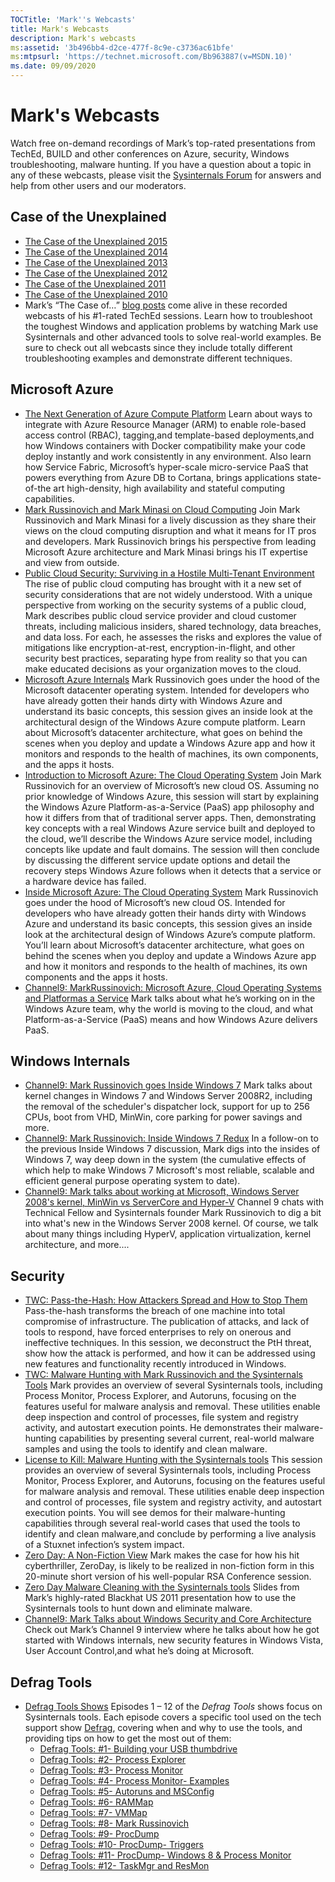 ```yaml
---
TOCTitle: 'Mark''s Webcasts'
title: Mark's Webcasts
description: Mark's webcasts
ms:assetid: '3b496bb4-d2ce-477f-8c9e-c3736ac61bfe'
ms:mtpsurl: 'https://technet.microsoft.com/Bb963887(v=MSDN.10)'
ms.date: 09/09/2020
---
```


# Mark's Webcasts

Watch free on-demand recordings of Mark’s top-rated presentations from
TechEd, BUILD and other conferences on Azure, security, Windows
troubleshooting, malware hunting. If you have a question about a topic
in any of these webcasts, please visit the [Sysinternals
Forum](https://forum.sysinternals.com/) for answers and help from other
users and our moderators.

## Case of the Unexplained

- [The Case of the Unexplained 2015](https://www.youtube.com/watch?v=WbIYw0tKqm8)
- [The Case of the Unexplained 2014](https://www.youtube.com/watch?v=iVCU2BDcfo8)
- [The Case of the Unexplained 2013](https://www.youtube.com/watch?v=RmORNa7rXm8)
- [The Case of the Unexplained 2012](https://www.youtube.com/watch?v=wO6oUqZpM_A)
- [The Case of the Unexplained 2011](https://www.youtube.com/watch?v=CrG_spCpplU)
- [The Case of the Unexplained 2010](https://www.youtube.com/watch?v=PYHqrwQIoxc)
- Mark’s  “The Case of…” [blog posts](https://technet.microsoft.com/sysinternals/bb963890.aspx) come alive in  these recorded webcasts of his #1-rated TechEd sessions. Learn how to troubleshoot the toughest Windows and application problems by watching Mark use Sysinternals and other advanced tools to solve real-world examples. Be sure to check out all webcasts since they include totally different troubleshooting examples and demonstrate different techniques.

## Microsoft Azure

- [The Next Generation of  Azure Compute Platform](https://channel9.msdn.com/events/build/2015/3-618)
Learn about ways to  integrate with Azure Resource Manager (ARM) to  enable  role-based  access  control (RBAC), tagging,and template-based  deployments,and how Windows containers  with Docker  compatibility make your code deploy  instantly and work consistently in  any environment. Also learn how Service Fabric, Microsoft’s hyper-scale micro-service PaaS that powers  everything  from Azure DB  to  Cortana, brings  applications state-of-the art high-density, high availability and stateful computing capabilities.
- [Mark Russinovich and Mark Minasi  on  Cloud Computing](/events/ignite-2015/brk2477)
Join Mark Russinovich and Mark Minasi  for a lively  discussion  as  they share their views on  the cloud computing disruption  and what it  means for IT  pros and developers. Mark Russinovich brings  his perspective from leading Microsoft Azure architecture and Mark Minasi  brings  his IT  expertise and view from outside.
- [Public Cloud Security: Surviving in a Hostile Multi-Tenant Environment](https://www.youtube.com/watch?v=lk4eCARD1RU)
 The rise of  public  cloud computing has brought with it a new set of  security considerations  that are not widely  understood. With a unique  perspective from working on  the security systems of a public  cloud,  Mark describes public  cloud service provider and cloud customer threats, including malicious insiders, shared  technology, data breaches, and data loss. For each, he  assesses the risks and explores the value of  mitigations like encryption-at-rest, encryption-in-flight, and other security best practices,  separating  hype from reality so  that you can make educated decisions as  your organization moves to  the cloud.
- [Microsoft  Azure Internals](/events/teched-2012/azr302)
  Mark Russinovich goes under the hood of  the Microsoft datacenter  operating system. Intended for developers  who have already gotten their hands dirty with Windows Azure and understand  its basic concepts, this session gives an  inside  look at  the architectural design  of  the Windows Azure compute platform. Learn about Microsoft’s datacenter  architecture, what goes on  behind  the scenes  when you deploy  and update  a Windows Azure app and how it  monitors and responds to  the health  of  machines, its own components, and the apps it  hosts.
- [Introduction to  Microsoft Azure:  The Cloud Operating System](/events/build-build2011/sac-852f)
  Join Mark Russinovich for an  overview of  Microsoft’s new cloud OS. Assuming no  prior knowledge of  Windows Azure,  this session will start by  explaining  the Windows Azure Platform-as-a-Service (PaaS)  app philosophy  and how it  differs from that of  traditional server  apps. Then, demonstrating key concepts with a real Windows Azure service built and deployed to  the cloud,  we’ll describe the Windows Azure service model,  including concepts like update  and fault domains. The session will then conclude by  discussing  the different service update  options and detail  the recovery steps Windows Azure follows when it  detects that a service or a hardware device  has failed.
- [Inside Microsoft Azure:  The Cloud Operating System](/events/build-build2011/sac-853t)
  Mark Russinovich goes under the hood of  Microsoft’s new cloud OS. Intended for developers  who have already gotten  their hands dirty with Windows Azure and understand  its basic concepts, this session gives an  inside  look at  the architectural design  of  Windows Azure’s compute platform. You’ll  learn about Microsoft’s datacenter  architecture, what goes on  behind  the scenes  when you deploy  and update  a Windows Azure app and how it  monitors and responds to  the health  of  machines, its own components  and the apps it  hosts.
- [Channel9:  MarkRussinovich: Microsoft Azure,  Cloud Operating Systems and Platformas a Service](https://channel9.msdn.com/shows/going+deep/mark-russinovich-windows-azure-cloud-operating-systems-and-platform-as-a-service)
 Mark talks about what he’s working on  in  the Windows Azure team, why the world is  moving  to  the cloud,  and what Platform-as-a-Service (PaaS)  means and how Windows Azure delivers PaaS.

## Windows Internals

- [Channel9:  Mark Russinovich goes Inside  Windows 7](https://channel9.msdn.com/shows/going+deep/mark-russinovich-inside-windows-7/)
 Mark talks about kernel  changes in  Windows 7 and Windows Server  2008R2, including the removal of  the scheduler's dispatcher  lock, support for up  to  256 CPUs, boot from VHD, MinWin, core parking for power savings and more.
- [Channel9:  Mark Russinovich: Inside  Windows 7 Redux](https://channel9.msdn.com/shows/going+deep/mark-russinovich-inside-windows-7-redux)
  In a follow-on to  the previous Inside  Windows 7 discussion, Mark digs into the insides of  Windows 7,  way deep down in  the system  (the cumulative effects of  which help to  make Windows 7 Microsoft's most reliable, scalable and efficient general purpose operating system  to  date).
- [Channel9:  Mark talks about working at  Microsoft,  Windows Server  2008's  kernel, MinWin  vs  ServerCore  and Hyper-V](https://channel9.msdn.com/shows/going+deep/mark-russinovich-on-working-at-microsoft-windows-server-2008-kernel-minwin-vs-servercore-hyperv/)
 Channel 9 chats with Technical Fellow  and Sysinternals founder Mark Russinovich to  dig a bit into what's  new in  the Windows Server  2008 kernel. Of  course, we  talk about many things  including HyperV, application virtualization, kernel  architecture, and more....

## Security

- [TWC: Pass-the-Hash:  How Attackers Spread  and How to  Stop Them](https://www.youtube.com/watch?v=uXRfD0sx-LA)
  Pass-the-hash transforms  the breach  of  one machine into total compromise  of  infrastructure. The publication of  attacks, and lack of  tools to  respond, have forced  enterprises to  rely on  onerous and ineffective techniques. In  this session, we  deconstruct the PtH threat, show how the attack  is  performed,  and how it  can be  addressed using new features and functionality recently introduced  in  Windows.
- [TWC: Malware Hunting with Mark Russinovich and the Sysinternals Tools](https://www.youtube.com/watch?v=vW8eAqZyWeo)
 Mark provides an  overview of  several Sysinternals tools,  including Process Monitor, Process Explorer, and Autoruns, focusing on  the features useful  for malware analysis and removal. These utilities enable  deep inspection  and control of  processes,  file system  and registry activity, and autostart execution points. He  demonstrates their malware-hunting capabilities by  presenting  several current, real-world  malware samples and using the tools to  identify and clean malware.
- [License to  Kill: Malware Hunting with the Sysinternals tools](https://www.youtube.com/watch?v=A_TPZxuTzBU)
  This session provides an  overview of  several Sysinternals tools,  including Process Monitor, Process Explorer, and Autoruns, focusing on  the features useful  for malware analysis and removal. These utilities enable  deep inspection  and control of  processes,  file system  and registry activity, and autostart execution points. You will see demos for their malware-hunting capabilities through several real-world  cases that used the tools to  identify and clean malware,and conclude by  performing  a live analysis of a Stuxnet infection’s system  impact.
- [Zero Day: A Non-Fiction View](https://www.youtube.com/watch?v=SX7Lxvb5ZD8)
  Mark makes the case for how his hit cyberthriller,  ZeroDay, is  likely  to  be  realized in non-fiction form in  this 20-minute short version of  his well-popular RSA Conference  session.
- [Zero Day Malware Cleaning with the Sysinternals tools](https://download.sysinternals.com/files/SysinternalsMalwareCleaning.pdf)
 Slides  from Mark’s  highly-rated Blackhat US  2011 presentation  how to  use the Sysinternals tools to  hunt down and eliminate malware.
- [Channel9:  Mark Talks about Windows Security and Core Architecture](https://channel9.msdn.com/showpost.aspx?postid=294410)
Check out Mark’s  Channel 9 interview where he  talks about how he  got started with Windows internals,  new security features in  Windows Vista,  User Account Control,and what he’s doing at  Microsoft.

## Defrag Tools

- [Defrag Tools Shows](https://channel9.msdn.com/shows/defrag-tools)
  Episodes 1 – 12 of the *Defrag Tools* shows focus on Sysinternals tools. Each episode covers a specific tool used on the tech support show [Defrag](https://channel9.msdn.com/shows/the-defrag-show), covering when
  and why to use the tools, and providing tips on how to get the most out of them:
  - [Defrag Tools: #1- Building your USB thumbdrive](/shows/defrag-tools/building-your-usb-thumbdrive)
  - [Defrag Tools: #2- Process Explorer](/shows/defrag-tools/2-process-explorer)
  - [Defrag Tools: #3- Process Monitor](/shows/defrag-tools/3-process-monitor)
  - [Defrag Tools: #4- Process Monitor- Examples](/shows/defrag-tools/4-process-monitor)
  - [Defrag Tools: #5- Autoruns and MSConfig](/shows/defrag-tools/5-autoruns)
  - [Defrag Tools: #6- RAMMap](/shows/defrag-tools/6-rammap)
  - [Defrag Tools: #7- VMMap](/shows/defrag-tools/7-vmmap)
  - [Defrag Tools: #8- Mark Russinovich](/shows/defrag-tools/8-mark-russinovich)
  - [Defrag Tools: #9- ProcDump](/shows/defrag-tools/9-procdump)
  - [Defrag Tools: #10- ProcDump- Triggers](/shows/defrag-tools/10-procdump-triggers)
  - [Defrag Tools: #11- ProcDump- Windows 8 & Process Monitor](/shows/defrag-tools/11-procdump-windows-8-process-monitor)
  - [Defrag Tools: #12- TaskMgr and ResMon](/shows/defrag-tools/12-taskmgr-resmon)
